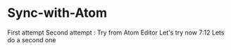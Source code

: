 # Sync-with-Atom

First attempt
Second attempt : Try from Atom Editor
Let's try now  7:12
Lets do a second one
